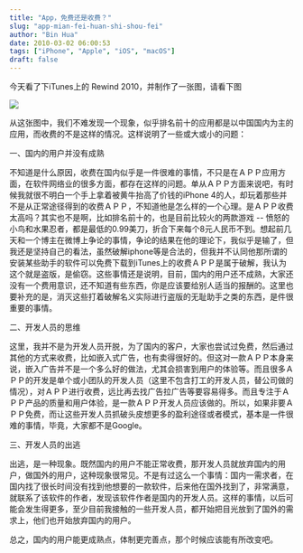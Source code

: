 ```yaml
---
title: "App，免费还是收费？"
slug: "app-mian-fei-huan-shi-shou-fei"
author: "Bin Hua"
date: 2010-03-02 06:00:53
tags: ["iPhone", "Apple", "iOS", "macOS"]
draft: false
---
```


今天看了下iTunes上的 Rewind 2010，并制作了一张图，请看下图

![](https://storage.tourcoder.com/tcblog/app-mian-fei-huan-shi-shou-fei-01.jpg)

从这张图中，我们不难发现一个现象，似乎排名前十的应用都是以中国国内为主的应用，而收费的不是这样的情况。这样说明了一些或大或小的问题：

一、国内的用户并没有成熟

不知道是什么原因，收费在国内似乎是一件很难的事情，不只是在ＡＰＰ应用方面，在软件网络业的很多方面，都存在这样的问题。单从ＡＰＰ方面来说吧，有时候我就很不明白一个手上拿着被黄牛抬高了价钱的iPhone 4的人，却玩着那些并不是从正常途径得到的收费ＡＰＰ，不知道他是怎么样的一个心理。是ＡＰＰ收费太高吗？其实也不是啊，比如排名前十的，也是目前比较火的两款游戏 -- 愤怒的小鸟和水果忍者，都是最低的0.99美刀，折合下来每个8元人民币不到。想起前几天和一个博主在微博上争论的事情，争论的结果在他的理论下，我似乎是输了，但我还是坚持自己的看法，虽然破解iphone等是合法的，但我并不认同他那所谓的安装某些助手的软件可以免费下载到iTunes上的收费ＡＰＰ是属于破解，我认为这个就是盗版，是偷窃。这些事情还是说明，目前，国内的用户还不成熟，大家还没有一个费用意识，还不知道有些东西，你是应该要给别人适当的报酬的。这里也要补充的是，消灭这些打着破解名义实际进行盗版的无耻助手之类的东西，是件很重要的事情。

二、开发人员的思维

这里，我并不是为开发人员开脱，为了国内的客户，大家也尝试过免费，然后通过其他的方式来收费，比如嵌入式广告，也有卖得很好的。但这对一款ＡＰＰ本身来说，嵌入广告并不是一个多么好的做法，尤其会损害到用户的体验等。而且很多ＡＰＰ的开发是单个或小团队的开发人员（这里不包含打工的开发人员，替公司做的情况），对ＡＰＰ进行收费，远比再去找广告拉广告等要容易得多。而且专注于ＡＰＰ产品的质量和用户体验，是一款ＡＰＰ开发人员应该做的。所以，如果非要ＡＰＰ免费，而让这些开发人员抓破头皮想更多的盈利途径或者模式，基本是一件很难的事情，毕竟，大家都不是Google。

三、开发人员的出逃

出逃，是一种现象。既然国内的用户不能正常收费，那开发人员就放弃国内的用户，做国外的用户，这种现象很常见。不是有过这么一个事情：国内一需求者，在国内找了很长时间没有找到他想要的一款软件，后来他在国外找到了，非常满意，就联系了该软件的作者，发现该软件作者是国内的开发人员。这样的事情，以后可能会发生得更多，至少目前我接触的一些开发人员，都开始把目光放到了国外的需求上，他们也开始放弃国内的用户。

总之，国内的用户能更成熟点，体制更完善点，那个时候应该能有所改变吧。